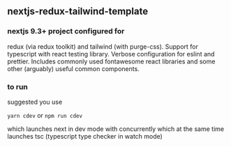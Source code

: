 ## nextjs-redux-tailwind-template

### nextjs 9.3+ project configured for
redux (via redux toolkit) and tailwind (with purge-css). Support for typescript with react testing library. Verbose configuration for eslint and prettier. Includes commonly used fontawesome react libraries and some other (arguably) useful common components.

### to run
suggested you use 

`yarn cdev` or `npm run cdev`

which launches next in dev mode with concurrently which at the same time launches tsc (typescript type checker in watch mode)